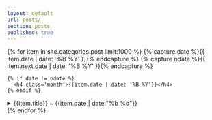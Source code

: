 ```yaml
---
layout: default
url: posts/
section: posts
published: true
---
```


<div class='listing col6 pad4h margin3'>
  {% for item in site.categories.post limit:1000 %}
    {% capture date %}{{ item.date | date: '%B %Y' }}{% endcapture %}
    {% capture ndate %}{{ item.next.date | date: '%B %Y' }}{% endcapture %}

    {% if date != ndate %}
      <h4 class='month'>{{item.date | date: '%B %Y'}}</h4>
    {% endif %}
  <details>
    <summary>
      <!-- <a class='item' href='{{site.baseurl}}{{item.url}}'> --> {{item.title}} <span class='date'> &#126; {{item.date | date:"%b %d"}}</span><!--</a> -->
    </summary>
    {{ item }}
  </details>
  {% endfor %}
</div>
